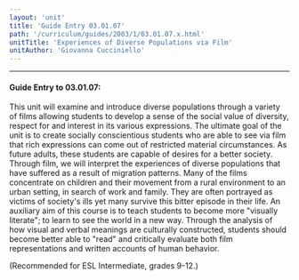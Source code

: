 ```yaml
---
layout: 'unit'
title: 'Guide Entry 03.01.07'
path: '/curriculum/guides/2003/1/03.01.07.x.html'
unitTitle: 'Experiences of Diverse Populations via Film'
unitAuthor: 'Giovanna Cucciniello'
---
```


<body>
<hr/>
 <h4>
  Guide Entry to 03.01.07:
 </h4>
 <p>
  This unit will examine and introduce diverse populations through a variety of films allowing students to develop a sense of the social value of diversity, respect for and interest in its various expressions.  The ultimate goal of the unit is to create socially conscientious students who are able to see via film that rich expressions can come out of restricted material circumstances.  As future adults, these students are capable of desires for a better society. Through film, we will interpret the experiences of diverse populations that have suffered as a result of migration patterns.  Many of the films concentrate on children and their movement from a rural environment to an urban setting, in search of work and family. They are often portrayed as victims of society's ills yet many survive this bitter episode in their life. An auxiliary aim of this course is to teach students to become more "visually literate"; to learn to see the world in a new way. Through the analysis of how visual and verbal meanings are culturally constructed, students should become better able to "read" and critically evaluate both film representations and written accounts of human behavior.
 </p>
<p>
  (Recommended for ESL Intermediate, grades 9-12.)
 </p>

</body>
